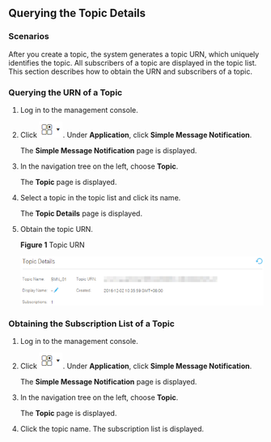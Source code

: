 ## Querying the Topic Details

### Scenarios

After you create a topic, the system generates a topic URN, which uniquely identifies the topic. All subscribers of a topic are displayed in the topic list. This section describes how to obtain the URN and subscribers of a topic.

### Querying the URN of a Topic

1.  Log in to the management console.

2.  Click ![](./figure/001.png). Under **Application**, click **Simple Message Notification**.

	The **Simple Message Notification** page is displayed.

1.  In the navigation tree on the left, choose **Topic**.

	The **Topic** page is displayed.

1.  Select a topic in the topic list and click its name.

	The **Topic Details** page is displayed.

1.  Obtain the topic URN.

	**Figure 1** Topic URN

	![](./figure/urn.png)

### Obtaining the Subscription List of a Topic

1.  Log in to the management console.

2.  Click ![](./figure/001.png). Under **Application**, click **Simple Message Notification**.

	The **Simple Message Notification** page is displayed.

1.  In the navigation tree on the left, choose **Topic**.

	The **Topic** page is displayed.

1.  Click the topic name. The subscription list is displayed.

